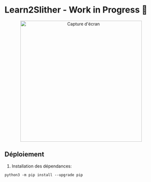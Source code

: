 # Learn2Slither - Work in Progress 🚀

<p align="center">
  <img src="https://i.ibb.co/LtKVD6T/Capture-d-cran-du-2025-01-09-21-16-04.png" 
       alt="Capture d'écran"
       width="400px">
</p>

## Déploiement

1. Installation des dépendances:

```shell
python3 -m pip install --upgrade pip
```
